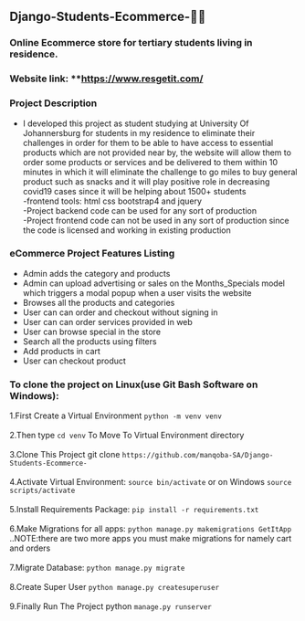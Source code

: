 ## Django-Students-Ecommerce-💯💯
### Online Ecommerce store for tertiary students living in residence.

### Website link: **https://www.resgetit.com/

### Project Description
- I developed this project as student studying at University Of Johannersburg for students in my residence to eliminate their challenges in order for them  to be able to have access to essential products which are not provided near by, the  website will allow them to order some products or services and be delivered to them within 10 minutes in which it will eliminate the challenge to go miles to buy general product such as snacks and it will play positive role in decreasing covid19 cases since it will be helping about 1500+ students<br/>
-frontend tools: html css bootstrap4 and jquery<br/>
-Project backend code can be used for any sort of production<br/>
-Project frontend code can not be used in any sort of production since the code is licensed and working in existing production 


### eCommerce Project Features Listing
- Admin adds the category and products
- Admin can upload advertising or sales on the Months_Specials model which triggers a modal popup when a user visits the website
- Browses all the products and categories
- User can can order and checkout without signing in
- User can can order services provided in web
- User can browse special in the store
- Search all the products using filters
- Add products in cart
- User can checkout product

### To clone the project on Linux(use Git Bash Software on Windows):
1.First Create a Virtual Environment `python -m venv venv`<br/><br/>
2.Then type `cd venv` To Move To Virtual Environment directory<br/><br/>
3.Clone This Project git clone `https://github.com/manqoba-SA/Django-Students-Ecommerce-`<br/><br/>
4.Activate Virtual Environment: `source bin/activate` or on Windows `source scripts/activate`<br/><br/>
5.Install Requirements Package: `pip install -r requirements.txt`<br/><br/>
6.Make Migrations for all apps: `python manage.py makemigrations GetItApp` ..NOTE:there are two more apps you must make migrations for namely cart and orders<br/><br/>
7.Migrate Database: `python manage.py migrate`<br/><br/>
8.Create Super User `python manage.py createsuperuser`<br/><br/>
9.Finally Run The Project python `manage.py runserver`<br/><br/>
